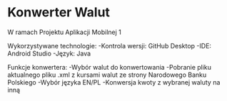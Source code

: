 # Konwerter Walut
  W ramach Projektu Aplikacji Mobilnej 1
  
Wykorzystywane technologie:
-Kontrola wersji: GitHub Desktop
-IDE: Android Studio
-Język: Java

Funkcje konwertera:
-Wybór walut do konwertowania
-Pobranie pliku aktualnego pliku .xml z kursami walut ze strony Narodowego Banku Polskiego
-Wybór języka EN/PL
-Konwersja kwoty z wybranej waluty na inną

